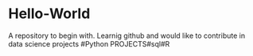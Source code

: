 # Hello-World
A repository to begin with.
Learnig github and would like to contribute in data science projects
#Python PROJECTS#sql#R
